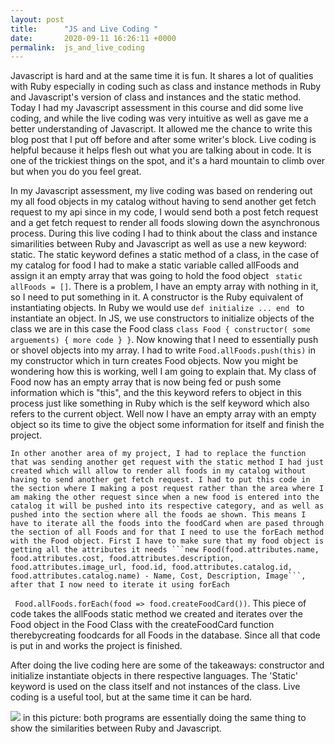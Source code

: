 ```yaml
---
layout: post
title:      "JS and Live Coding "
date:       2020-09-11 16:26:11 +0000
permalink:  js_and_live_coding
---
```


  Javascript is hard and at the same time it is fun. It shares a lot of qualities with Ruby especially in coding such as class and instance methods in Ruby and Javascript's version of class and instances and the static method. Today I had my Javascript assessment in this course and did some live coding, and while the live coding was very intuitive as well as gave me a better understanding of Javascript. It allowed me the chance to write this blog post that I put off before and after some writer's block. Live coding is helpful because it helps flesh out what you are talking about in code. It is one of the trickiest things on the spot, and it's a hard mountain to climb over but when you do you feel great. 

  In my Javascript assessment, my live coding was based on rendering out my all food objects in my catalog without having to send another get fetch request to my api since in my code, I would send both a post fetch request and a get fetch request to render all foods slowing down the asynchronous process. During this live coding I had to think about the class and instance simarilities between Ruby and Javascript as well as use a new keyword: static. The static keyword defines a static method of a class, in the case of my catalog for food I had to make a static variable called allFoods and assign it an empty array that was going to hold the food object ``` static allFoods = []```. There is a problem, I have an empty array with nothing in it, so I need to put something in it. A constructor is the Ruby equivalent of instantiating objects. In Ruby we would use ````def initialize ... end ```` to instantiate an object. In JS, we use constructors to initialize objects of the class we are in this case the Food class ```class Food { constructor( some arguements) { more code } }```. Now knowing that I need to essentially push or shovel objects into my array. I had to write ```Food.allFoods.push(this)``` in my constructor which in turn creates Food objects. Now you might be wondering how this is working, well I am going to explain that. My class of Food now has an empty array that is now being fed or push some information which is "this", and the this keyword refers to object in this process just like something in Ruby which is the self keyword which also refers to the current object. Well now I have an empty array with an empty object so its time to give the object some information for itself and finish the project. 
	
	In other another area of my project, I had to replace the function that was sending another get request with the static method I had just created which will allow to render all foods in my catalog without having to send another get fetch request. I had to put this code in the section where I making a post request rather than the area where I am making the other request since when a new food is entered into the catalog it will be pushed into its respective category, and as well as pushed into the section where all the foods ae shown. This means I have to iterate all the foods into the foodCard when are pased through the section of all Foods and for that I need to use the forEach method with the Food object. First I have to make sure that my food object is getting all the attributes it needs ```new Food(food.attributes.name, food.attributes.cost, food.attributes.description, food.attributes.image_url, food.id, food.attributes.catalog.id, food.attributes.catalog.name) - Name, Cost, Description, Image```, after that I now need to iterate it using forEach 
``` Food.allFoods.forEach(food => food.createFoodCard())```. This piece of code takes the allFoods static method we created and iterates over the Food object in the Food Class with the createFoodCard function therebycreating foodcards for all Foods in the database. Since all that code is put in and works the project is finished. 

After doing the live coding here are some of the takeaways: constructor and initialize instantiate objects in there respective languages. The 'Static' keyword is used on the class itself and not instances of the class. Live coding is a useful tool, but at the same time it can be hard. 


![](http://jlesse.github.io/blog/imgs/ruby_vs_javascript.png) in this picture: both programs are essentially doing the same thing to show the similarities between Ruby and Javascript. 
